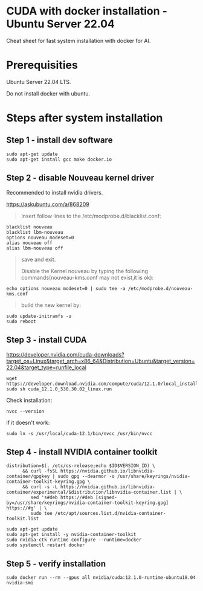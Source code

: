 # CUDA with docker installation - Ubuntu Server 22.04
Cheat sheet for fast system installation with docker for AI.

# Prerequisities
Ubuntu Server 22.04 LTS.

Do not install docker with ubuntu.

# Steps after system installation

## Step 1 - install dev software
```
sudo apt-get update
sudo apt-get install gcc make docker.io
```

## Step 2 - disable Nouveau kernel driver
Recommended to install nvidia drivers.

https://askubuntu.com/a/868209

>Insert follow lines to the /etc/modprobe.d/blacklist.conf:
```
blacklist nouveau
blacklist lbm-nouveau
options nouveau modeset=0
alias nouveau off
alias lbm-nouveau off
```
>save and exit.
>
>Disable the Kernel nouveau by typing the following commands(nouveau-kms.conf may not exist,it is ok):
```
echo options nouveau modeset=0 | sudo tee -a /etc/modprobe.d/nouveau-kms.conf
```
>build the new kernel by:
```
sudo update-initramfs -u
sudo reboot
```

## Step 3 - install CUDA
https://developer.nvidia.com/cuda-downloads?target_os=Linux&target_arch=x86_64&Distribution=Ubuntu&target_version=22.04&target_type=runfile_local

```
wget https://developer.download.nvidia.com/compute/cuda/12.1.0/local_installers/cuda_12.1.0_530.30.02_linux.run
sudo sh cuda_12.1.0_530.30.02_linux.run
```

Check installation:
```
nvcc --version
```
if it doesn't work:
```
sudo ln -s /usr/local/cuda-12.1/bin/nvcc /usr/bin/nvcc
```

## Step 4 - install NVIDIA container toolkit
```
distribution=$(. /etc/os-release;echo $ID$VERSION_ID) \
      && curl -fsSL https://nvidia.github.io/libnvidia-container/gpgkey | sudo gpg --dearmor -o /usr/share/keyrings/nvidia-container-toolkit-keyring.gpg \
      && curl -s -L https://nvidia.github.io/libnvidia-container/experimental/$distribution/libnvidia-container.list | \
         sed 's#deb https://#deb [signed-by=/usr/share/keyrings/nvidia-container-toolkit-keyring.gpg] https://#g' | \
         sudo tee /etc/apt/sources.list.d/nvidia-container-toolkit.list
		 
sudo apt-get update
sudo apt-get install -y nvidia-container-toolkit
sudo nvidia-ctk runtime configure --runtime=docker
sudo systemctl restart docker
```

## Step 5 - verify installation
```
sudo docker run --rm --gpus all nvidia/cuda:12.1.0-runtime-ubuntu18.04 nvidia-smi
```
